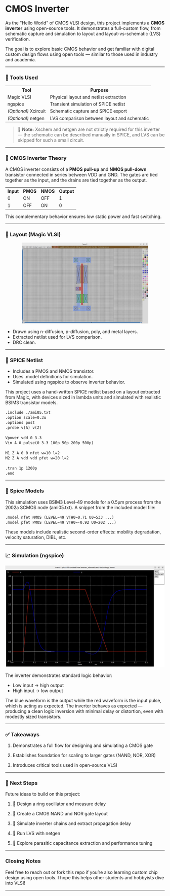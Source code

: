 # CMOS Inverter

As the "Hello World" of CMOS VLSI design, this project implements a **CMOS inverter** using open-source tools. It demonstrates a full-custom flow, from schematic capture and simulation to layout and layout-vs-schematic (LVS) verification.

The goal is to explore basic CMOS behavior and get familiar with digital custom design flows using open tools — similar to those used in industry and academia.

---
### 🔧 Tools Used
<div align="center">
  <table>
    <tr>
      <th>Tool</th>
      <th>Purpose</th>
    </tr>
    <tr>
      <td>Magic VLSI</td>
      <td>Physical layout and netlist extraction</td>
    </tr>
    <tr>
      <td>ngspice</td>
      <td>Transient simulation of SPICE netlist</td>
    </tr>
    <tr>
      <td><em>(Optional)</em> Xcircuit</td>
      <td>Schematic capture and SPICE export</td>
    </tr>
    <tr>
      <td><em>(Optional)</em> netgen</td>
      <td>LVS comparison between layout and schematic</td>
    </tr>
  </table>
</div>

> 📝 **Note:** Xschem and netgen are not strictly required for this inverter — the schematic can be described manually in SPICE, and LVS can be skipped for such a small circuit.
---

### 🧠 CMOS Inverter Theory

A CMOS inverter consists of a **PMOS pull-up** and **NMOS pull-down** transistor connected in series between VDD and GND. The gates are tied together as the input, and the drains are tied together as the output.

<div align="center">
  <table>
    <tr>
      <th>Input</th>
      <th>PMOS</th>
      <th>NMOS</th>
      <th>Output</th>
    </tr>
    <tr>
      <td>0</td>
      <td>ON</td>
      <td>OFF</td>
      <td>1</td>
    </tr>
    <tr>
      <td>1</td>
      <td>OFF</td>
      <td>ON</td>
      <td>0</td>
    </tr>
  </table>
</div>


This complementary behavior ensures low static power and fast switching.

---

### 🧱 Layout (Magic VLSI)

<div align="center">
  <img src="./CMOSInverterLayout.png" alt="CMOS Inverter Layout" width="400"/>
</div>

- Drawn using n-diffusion, p-diffusion, poly, and metal layers.
- Extracted netlist used for LVS comparison.
- DRC clean.
  
---

### 📐 SPICE Netlist

- Includes a PMOS and NMOS transistor.
- Uses .model definitions for simulation.
- Simulated using ngspice to observe inverter behavior.

This project uses a hand-written SPICE netlist based on a layout extracted from Magic, with devices sized in lambda units and simulated with realistic BSIM3 transistor models.

```spice
.include ./ami05.txt
.option scale=0.3u
.options post
.probe v(A) v(Z)

Vpower vdd 0 3.3
Vin A 0 pulse(0 3.3 100p 50p 200p 500p)

M1 Z A 0 0 nfet w=10 l=2
M2 Z A vdd vdd pfet w=20 l=2

.tran 1p 1200p
.end
```

---

### 🧪 Spice Models
This simulation uses BSIM3 Level-49 models for a 0.5µm process from the 2002a SCMOS node (ami05.txt). A snippet from the included model file:

```spice
.model nfet NMOS (LEVEL=49 VTH0=0.71 U0=533 ...)
.model pfet PMOS (LEVEL=49 VTH0=-0.92 U0=202 ...)
```
These models include realistic second-order effects: mobility degradation, velocity saturation, DIBL, etc.

---

### 📈 Simulation (ngspice)

<div align="center">
  <img src="./SimulationWaveForm.png" alt="CMOS Inverter Waveform" width="600"/>
</div>

The inverter demonstrates standard logic behavior:
- Low input → high output
- High input → low output

The blue waveform is the output while the red waveform is the input pulse, which is acting as expected.
The inverter behaves as expected — producing a clean logic inversion with minimal delay or distortion, even with modestly sized transistors.

---

### ✅ Takeaways

1. Demonstrates a full flow for designing and simulating a CMOS gate

2. Establishes foundation for scaling to larger gates (NAND, NOR, XOR)

3. Introduces critical tools used in open-source VLSI

--- 

### 🚀 Next Steps
Future ideas to build on this project:

1. 🔁 Design a ring oscillator and measure delay

2. 🔨 Create a CMOS NAND and NOR gate layout

3. 🧠 Simulate inverter chains and extract propagation delay

4. 🔎 Run LVS with netgen

5. 📐 Explore parasitic capacitance extraction and performance tuning

--- 

### Closing Notes

Feel free to reach out or fork this repo if you’re also learning custom chip design using open tools. I hope this helps other students and hobbyists dive into VLSI!

---
